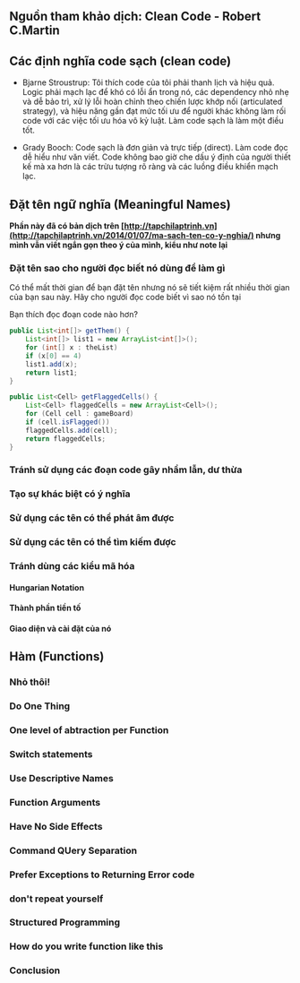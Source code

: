 ## Nguồn tham khảo dịch: Clean Code - Robert C.Martin

## Các định nghĩa code sạch (clean code)
* Bjarne Stroustrup: Tôi thích code của tôi phải thanh lịch và hiệu quả. Logic phải mạch lạc để khó có lỗi ẩn trong nó, các dependency nhỏ nhẹ và dễ bảo trì, xử lý lỗi hoàn chỉnh theo chiến lược khớp nối (articulated strategy), và hiệu năng gần đạt mức tối ưu để người khác không làm rối code với các việc tối ưu hóa vô kỷ luật. Làm code sạch là làm một điều tốt.

* Grady Booch: Code sạch là đơn giản và trực tiếp (direct). Làm code đọc dễ hiểu như văn viết. Code không bao giờ che dấu ý định của người thiết kế mà xa hơn là các trừu tượng rõ ràng và các luồng điều khiển mạch lạc.

## Đặt tên ngữ nghĩa (Meaningful Names)

**Phần này đã có bản dịch trên [http://tapchilaptrinh.vn](http://tapchilaptrinh.vn/2014/01/07/ma-sach-ten-co-y-nghia/) nhưng mình vẫn viết ngắn gọn theo ý của mình, kiểu như note lại**

### Đặt tên sao cho người đọc biết nó dùng để làm gì
Có thể mất thời gian để bạn đặt tên nhưng nó sẽ tiết kiệm rất nhiều thời gian của bạn sau này. Hãy cho người đọc code biết vì sao nó tồn tại

Bạn thích đọc đoạn code nào hơn?

```java
public List<int[]> getThem() {
    List<int[]> list1 = new ArrayList<int[]>();
    for (int[] x : theList)
    if (x[0] == 4)
    list1.add(x);
    return list1;
}
```

```java
public List<Cell> getFlaggedCells() {
    List<Cell> flaggedCells = new ArrayList<Cell>();
    for (Cell cell : gameBoard)
    if (cell.isFlagged())
    flaggedCells.add(cell);
    return flaggedCells;
}
```

### Tránh sử dụng các đoạn code gây nhầm lẫn, dư thừa
### Tạo sự khác biệt có ý nghĩa
### Sử dụng các tên có thể phát âm được
### Sử dụng các tên có thể tìm kiếm được
### Tránh dùng các kiểu mã hóa
#### Hungarian Notation
#### Thành phần tiền tố
#### Giao diện và cài đặt của nó

## Hàm (Functions)

### Nhỏ thôi!
### Do One Thing
### One level of abtraction per Function
### Switch statements
### Use Descriptive Names
### Function Arguments
### Have No Side Effects
### Command QUery Separation
### Prefer Exceptions to Returning Error code
### don't repeat yourself
### Structured Programming
### How do you write function like this
### Conclusion



